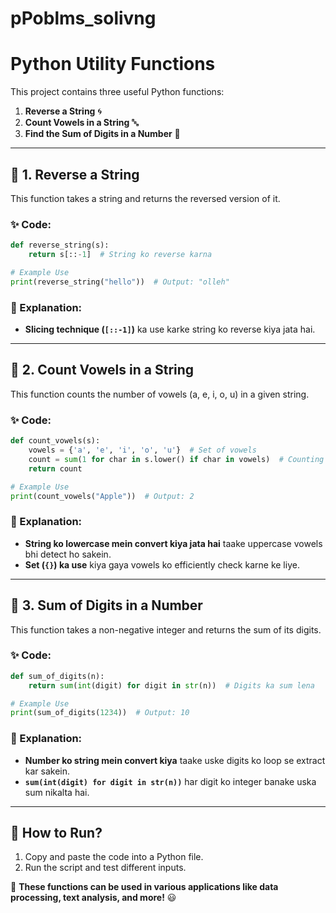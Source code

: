 ﻿# pPoblms_solivng
# Python Utility Functions

This project contains three useful Python functions:

1. **Reverse a String** 🌀
2. **Count Vowels in a String** 🔤
3. **Find the Sum of Digits in a Number** 🔢

---

## 🔄 1. Reverse a String
This function takes a string and returns the reversed version of it.

### ✨ Code:
```python
def reverse_string(s):
    return s[::-1]  # String ko reverse karna

# Example Use
print(reverse_string("hello"))  # Output: "olleh"
```
### 📌 Explanation:
- **Slicing technique (`[::-1]`)** ka use karke string ko reverse kiya jata hai.

---

## 🔢 2. Count Vowels in a String
This function counts the number of vowels (a, e, i, o, u) in a given string.

### ✨ Code:
```python
def count_vowels(s):
    vowels = {'a', 'e', 'i', 'o', 'u'}  # Set of vowels
    count = sum(1 for char in s.lower() if char in vowels)  # Counting vowels
    return count

# Example Use
print(count_vowels("Apple"))  # Output: 2
```
### 📌 Explanation:
- **String ko lowercase mein convert kiya jata hai** taake uppercase vowels bhi detect ho sakein.
- **Set (`{}`) ka use** kiya gaya vowels ko efficiently check karne ke liye.

---

## 🔢 3. Sum of Digits in a Number
This function takes a non-negative integer and returns the sum of its digits.

### ✨ Code:
```python
def sum_of_digits(n):
    return sum(int(digit) for digit in str(n))  # Digits ka sum lena

# Example Use
print(sum_of_digits(1234))  # Output: 10
```
### 📌 Explanation:
- **Number ko string mein convert kiya** taake uske digits ko loop se extract kar sakein.
- **`sum(int(digit) for digit in str(n))`** har digit ko integer banake uska sum nikalta hai.

---

## 🚀 **How to Run?**
1. Copy and paste the code into a Python file.
2. Run the script and test different inputs.

🎯 **These functions can be used in various applications like data processing, text analysis, and more!** 😃






